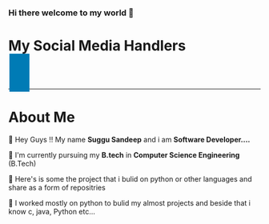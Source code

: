 ### Hi there welcome to my world 👋

<h1><b>My Social Media Handlers</b></h1>
<html>
  <style>
.fa {
  padding: 20px;
  font-size: 30px;
  width: 50px;
  text-align: center;
  text-decoration: none;
  margin: 5px 2px;
}
  .fa:hover {
    opacity: 0.7;
}
  .fa-linkedin {
  background: #007bb5;
  color: white;
}
  </style>
  </head>
  <body>
  <a href="#" class="fa fa-linkedin"></a>
</body>
</html>

<hr>
<h1><b>About Me</b></h1>
<p><g-emoji class="g-emoji" alias="pushpin" fallback-src="https://github.githubassets.com/images/icons/emoji/unicode/1f4cc.png">📌</g-emoji> Hey Guys !! My name <b>Suggu Sandeep</b> and i am <b>Software Developer....</b></p>
<p><g-emoji class="g-emoji" alias="pushpin" fallback-src="https://github.githubassets.com/images/icons/emoji/unicode/1f4cc.png">📌</g-emoji> I'm currently pursuing my <b>B.tech</b> in <b>Computer Science Engineering</b> (B.Tech)</p>
<p><g-emoji class="g-emoji" alias="pushpin" fallback-src="https://github.githubassets.com/images/icons/emoji/unicode/1f4cc.png">📌</g-emoji> Here's is some the project that i bulid on python or other languages and share as a form of repositries</p>
<p><g-emoji class="g-emoji" alias="pushpin" fallback-src="https://github.githubassets.com/images/icons/emoji/unicode/1f4cc.png">📌</g-emoji> I worked mostly on python to bulid my almost projects and beside that i know c, java, Python etc...</p>

